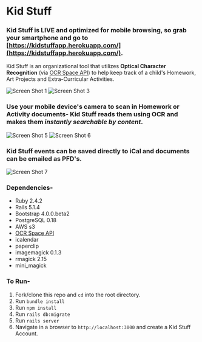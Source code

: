 # Kid Stuff

### Kid Stuff is __LIVE__ and optimized for __mobile browsing__, so grab your smartphone and go to [https://kidstuffapp.herokuapp.com/](https://kidstuffapp.herokuapp.com/).

Kid Stuff is an organizational tool that utilizes __Optical Character Recognition__ (via [OCR Space API](https://ocr.space/)) to help keep track of a child's Homework, Art Projects and Extra-Curricular Activities.

![Screen Shot 1](https://s3.us-east-2.amazonaws.com/kidstuffapp/screenshots/IMG_0778.png "Screen Shot 1")
![Screen Shot 3](https://s3.us-east-2.amazonaws.com/kidstuffapp/screenshots/IMG_0780.png "Screen Shot 3")

### Use your mobile device's camera to scan in Homework or Activity documents- Kid Stuff reads them using OCR and makes them _instantly searchable by content_.

![Screen Shot 5](https://s3.us-east-2.amazonaws.com/kidstuffapp/screenshots/IMG_0786.png "Screen Shot 5")
![Screen Shot 6](https://s3.us-east-2.amazonaws.com/kidstuffapp/screenshots/IMG_0783.png "Screen Shot 6")

### Kid Stuff events can be saved directly to iCal and documents can be emailed as PFD's.

![Screen Shot 7](https://s3.us-east-2.amazonaws.com/kidstuffapp/screenshots/ksa_mail.png "Screen Shot 7")

### Dependencies-
* Ruby 2.4.2
* Rails 5.1.4
* Bootstrap 4.0.0.beta2
* PostgreSQL 0.18
* AWS s3
* [OCR Space API](https://ocr.space/) 
* icalendar
* paperclip
* imagemagick 0.1.3
* rmagick 2.15
* mini_magick

### To Run-

1. Fork/clone this repo and `cd` into the root directory.
1. Run `bundle install`
1. Run `npm install`
1. Run `rails db:migrate`
1. Run `rails server`
1. Navigate in a browser to `http://localhost:3000` and create a Kid Stuff Account.
